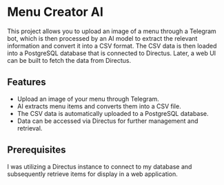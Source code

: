 # Menu Creator AI

This project allows you to upload an image of a menu through a Telegram bot, which is then processed by an AI model to extract the relevant information and convert it into a CSV format. The CSV data is then loaded into a PostgreSQL database that is connected to Directus. Later, a web UI can be built to fetch the data from Directus.

## Features

- Upload an image of your menu through Telegram.
- AI extracts menu items and converts them into a CSV file.
- The CSV data is automatically uploaded to a PostgreSQL database.
- Data can be accessed via Directus for further management and retrieval.

## Prerequisites

I was utilizing a Directus instance to connect to my database and subsequently retrieve items for display in a web application.
